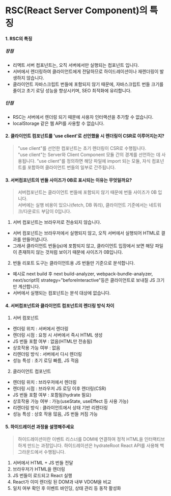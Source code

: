 # RSC(React Server Component)의 특징

#### 1. RSC의 특징

##### 장점

- 리액트 서버 컴포넌트는, 오직 서버에서만 실행되는 컴포넌트 입니다.
- 서버에서 렌더링하여 클라이언트에게 전달하므로 하이드레이션이나 재렌더링이 발생하지 않습니다.
- 클라이언트 자바스크립트 번들에 포함되지 않기 때문에, 자바스크립트 번들 크기를 줄이고 초기 로딩 성능을 향상시키며, SEO 최적화에 유리합니다.

##### 단점

- RSC는 서버에서 렌더링 되기 때문에 사용자 인터랙션을 추가할 수 없습니다.
- localStorage 같은 웹 API를 사용할 수 없습니다.

#### 2. 클라이언트 컴포넌트를 'use client'로 선언했을 시 렌더링이 CSR로 이루어지는지?

> "use client"를 선언한 컴포넌트는 초기 렌더링이 CSR로 수행됩니다.  
> "use client"는 Server와 Client Component 모듈 간의 경계를 선언하는 데 사용됩니다. "use client"를 정의하면 해당 파일에 import 되는 모듈, 자식 컴포넌트를 포함하여 클라이언트 번들의 일부로 간주됩니다.

#### 3. 서버컴포넌트의 번들 사이즈가 0B로 표시되는 이유는 무엇일까요?

> 서버컴포넌트는 클라이언트 번들에 포함되지 않기 때문에 번들 사이즈가 0B 입니다.  
> 서버에는 실행 비용이 있으나(fetch, DB 쿼리), 클라이언트 기준에서는 네트워크/다운로드 부담이 0입니다.

1. 서버 컴포넌트는 브라우저로 전송되지 않습니다.

- 서버 컴포넌트는 브라우저에서 실행되지 않고, 오직 서버에서 실행되어 HTML로 결과를 만들어냅니다.
- 그래서 클라이언트 번들(js)에 포함되지 않고, 클라이언트 입장에서 보면 해당 파일이 존재하지 않는 것처럼 보이기 때문에 사이즈가 0B입니다.

2. 번들 리포트 도구는 클라이언트용 JS 번들만 기준으로 분석합니다.

- 예시로 next build 후 next build-analyzer, webpack-bundle-analyzer, next/script의 strategy="beforeInteractive"등은 클라이언트로 보내질 JS 크기만 계산합니다.
- 서버에서 실행되는 컴포넌트는 분석 대상에 없습니다.

#### 4. 서버컴포넌트와 클라이언트 컴포넌트의 렌더링 방식 차이

1. 서버 컴포넌트

- 렌더링 위치 : 서버에서 렌더링
- 렌더링 시점 : 요청 시 서버에서 즉시 HTML 생성
- JS 번들 포함 여부 : 없음(HTML만 전송됨)
- 상호작용 가능 여부 : 없음
- 리렌더링 방식 : 서버에서 다시 렌더링
- 성능 특성 : 초기 로딩 빠름, JS 적음

2. 클라이언트 컴포넌트

- 렌더링 위치 : 브라우저에서 렌더링
- 렌더링 시점 : 브라우저 JS 로딩 이후 렌더링(CSR)
- JS 번들 포함 여부 : 포함됨(hydrate 필요)
- 상호작용 가능 여부 : 가능(useState, useEffect 등 사용 가능)
- 리렌더링 방식 : 클라이언트에서 상태 기반 리렌더링
- 성능 특성 : 상호 작용 많음, JS 번들 커짐 가능

#### 5. 하이드레이션 과정을 설명해주세요

> 하이드레이션이란 이벤트 리스너를 DOM에 연결하여 정적 HTML을 인터랙티브하게 만드는 과정입니다. 하이드레이션은 hydrateRoot React API를 사용해 백그라운드에서 수행됩니다.

1. 서버에서 HTML + JS 번들 전달
2. 브라우저가 HTML을 렌더링
3. JS 번들이 로드되고 React 실행
4. React가 이미 렌더링 된 DOM과 내부 VDOM을 비교
5. 일치 여부 확인 후 이벤트 바인딩, 상태 관리 등 동작 활성화
